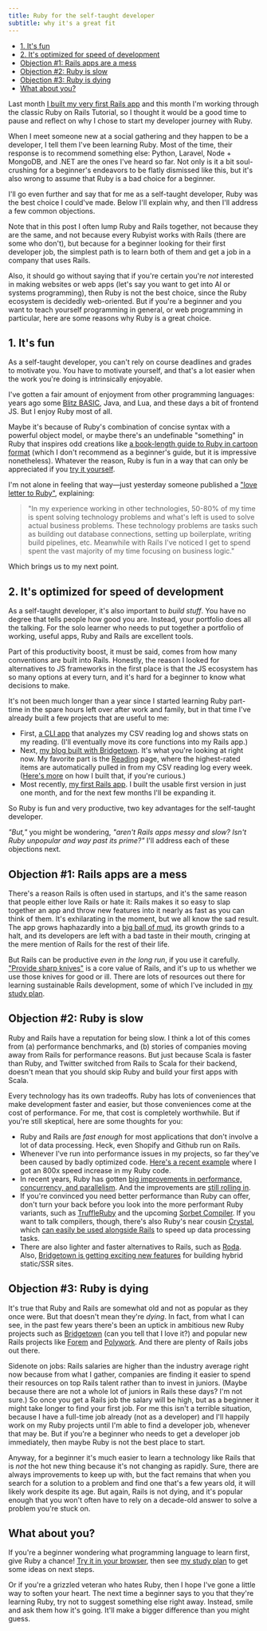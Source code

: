 ```yaml
---
title: Ruby for the self-taught developer
subtitle: why it's a great fit
---
```


- [1. It's fun](#1-its-fun)
- [2. It's optimized for speed of development](#2-its-optimized-for-speed-of-development)
- [Objection #1: Rails apps are a mess](#objection-1-rails-apps-are-a-mess)
- [Objection #2: Ruby is slow](#objection-2-ruby-is-slow)
- [Objection #3: Ruby is dying](#objection-3-ruby-is-dying)
- [What about you?](#what-about-you)

Last month [I built my very first Rails app](/posts/2021/first-rails-app-plain-reading) and this month I'm working through the classic Ruby on Rails Tutorial, so I thought it would be a good time to pause and reflect on why I chose to start my developer journey with Ruby.

When I meet someone new at a social gathering and they happen to be a developer, I tell them I've been learning Ruby. Most of the time, their response is to recommend something else: Python, Laravel, Node + MongoDB, and .NET are the ones I've heard so far. Not only is it a bit soul-crushing for a beginner's endeavors to be flatly dismissed like this, but it's also wrong to assume that Ruby is a bad choice for a beginner.

I'll go even further and say that for me as a self-taught developer, Ruby was the best choice I could've made. Below I'll explain why, and then I'll address a few common objections.

Note that in this post I often lump Ruby and Rails together, not because they are the same, and not because every Rubyist works with Rails (there are some who don't), but because for a beginner looking for their first developer job, the simplest path is to learn both of them and get a job in a company that uses Rails.

Also, it should go without saying that if you're certain you're *not* interested in making websites or web apps (let's say you want to get into AI or systems programming), then Ruby is not the best choice, since the Ruby ecosystem is decidedly web-oriented. But if you're a beginner and you want to teach yourself programming in general, or web programming in particular, here are some reasons why Ruby is a great choice.

## 1. It's fun

As a self-taught developer, you can't rely on course deadlines and grades to motivate you. You have to motivate yourself, and that's a lot easier when the work you're doing is intrinsically enjoyable.

I've gotten a fair amount of enjoyment from other programming languages: years ago some [Blitz BASIC](https://en.wikipedia.org/wiki/Blitz_BASIC), Java, and Lua, and these days a bit of frontend JS. But I enjoy Ruby most of all.

Maybe it's because of Ruby's combination of concise syntax with a powerful object model, or maybe there's an undefinable "something" in Ruby that inspires odd creations like [a book-length guide to Ruby in cartoon format](https://poignant.guide/) (which I don't recommend as a beginner's guide, but it is impressive nonetheless). Whatever the reason, Ruby is fun in a way that can only be appreciated if you [try it yourself](https://try.ruby-lang.org/).

I'm not alone in feeling that way—just yesterday someone published a ["love letter to Ruby"](https://jmarchello.com/a-love-letter-to-ruby-and-rails), explaining:

> "In my experience working in other technologies, 50-80% of my time is spent solving technology problems and what's left is used to solve actual business problems. These technology problems are tasks such as building out database connections, setting up boilerplate, writing build pipelines, etc. Meanwhile with Rails I've noticed I get to spend spent the vast majority of my time focusing on business logic."

Which brings us to my next point.

## 2. It's optimized for speed of development

As a self-taught developer, it's also important to *build stuff*. You have no degree that tells people how good you are. Instead, your portfolio does all the talking. For the solo learner who needs to put together a portfolio of working, useful apps, Ruby and Rails are excellent tools.

Part of this productivity boost, it must be said, comes from how many conventions are built into Rails. Honestly, the reason I looked for alternatives to JS frameworks in the first place is that the JS ecosystem has so many options at every turn, and it's hard for a beginner to know what decisions to make.

It's not been much longer than a year since I started learning Ruby part-time in the spare hours left over after work and family, but in that time I've already built a few projects that are useful to me:

- First, [a CLI app](https://github.com/fpsvogel/readstat) that analyzes my CSV reading log and shows stats on my reading. (I'll eventually move its core functions into my Rails app.)
- Next, [my blog built with Bridgetown](https://github.com/fpsvogel/blog-2021). It's what you're looking at right now. My favorite part is the [Reading](/reading) page, where the highest-rated items are automatically pulled in from my CSV reading log every week. ([Here's more](/posts/2021/build-a-blog-with-bridgetown#2-ruby-component-and-plugin) on how I built that, if you're curious.)
- Most recently, [my first Rails app](/posts/2021/first-rails-app-plain-reading). I built the usable first version in just one month, and for the next few months I'll be expanding it.

So Ruby is fun and very productive, two key advantages for the self-taught developer.

*"But,"* you might be wondering, *"aren't Rails apps messy and slow? Isn't Ruby unpopular and way past its prime?"* I'll address each of these objections next.

## Objection #1: Rails apps are a mess

There's a reason Rails is often used in startups, and it's the same reason that people either love Rails or hate it: Rails makes it so easy to slap together an app and throw new features into it nearly as fast as you can think of them. It's exhilarating in the moment, but we all know the sad result. The app grows haphazardly into a [big ball of mud](https://en.wikipedia.org/wiki/Big_ball_of_mud), its growth grinds to a halt, and its developers are left with a bad taste in their mouth, cringing at the mere mention of Rails for the rest of their life.

But Rails can be productive *even in the long run*, if you use it carefully. ["Provide sharp knives"](https://rubyonrails.org/doctrine/#provide-sharp-knives) is a core value of Rails, and it's up to us whether we use those knives for good or ill. There are lots of resources out there for learning sustainable Rails development, some of which I've included in [my study plan](https://github.com/fpsvogel/learn-ruby-and-cs#rails).

## Objection #2: Ruby is slow

Ruby and Rails have a reputation for being slow. I think a lot of this comes from (a) performance benchmarks, and (b) stories of companies moving away from Rails for performance reasons. But just because Scala is faster than Ruby, and Twitter switched from Rails to Scala for their backend, doesn't mean that you should skip Ruby and build your first apps with Scala.

Every technology has its own tradeoffs. Ruby has lots of conveniences that make development faster and easier, but those conveniences come at the cost of performance. For me, that cost is completely worthwhile. But if you're still skeptical, here are some thoughts for you:

- Ruby and Rails are *fast enough* for most applications that don't involve a lot of data processing. Heck, even Shopify and Github run on Rails.
- Whenever I've run into performance issues in my projects, so far they've been caused by badly optimized code. [Here's a recent example](/posts/2021/nand-to-tetris#optimizing-runtime) where I got an 800x speed increase in my Ruby code.
- In recent years, Ruby has gotten [big improvements in performance, concurrency, and parallelism](https://medium.com/retention-science/ruby-is-still-a-diamond-b789d2661266). And the improvements are [still rolling in](https://shopify.engineering/yjit-faster-rubying).
- If you're convinced you need better performance than Ruby can offer, don't turn your back before you look into the more performant Ruby variants, such as [TruffleRuby](https://github.com/oracle/truffleruby) and the upcoming [Sorbet Compiler](https://sorbet.org/blog/2021/07/30/open-sourcing-sorbet-compiler). If you want to talk compilers, though, there's also Ruby's near cousin [Crystal](https://crystal-lang.org), which [can easily be used alongside Rails](https://www.youtube.com/watch?v=sTGfi98XXS4&t=592s) to speed up data processing tasks.
- There are also lighter and faster alternatives to Rails, such as [Roda](https://roda.jeremyevans.net/). Also, [Bridgetown is getting exciting new features](https://www.bridgetownrb.com/release/era-of-bridgetown-v1/) for building hybrid static/SSR sites.

## Objection #3: Ruby is dying

It's true that Ruby and Rails are somewhat old and not as popular as they once were. But that doesn't mean they're *dying*. In fact, from what I can see, in the past few years there's been an uptick in ambitious new Ruby projects such as [Bridgetown](https://www.bridgetownrb.com/) (can you tell that I love it?) and popular new Rails projects like [Forem](https://www.forem.com/) and [Polywork](https://www.polywork.com/). And there are plenty of Rails jobs out there.

Sidenote on jobs: Rails salaries are higher than the industry average right now because from what I gather, companies are finding it easier to spend their resources on top Rails talent rather than to invest in juniors. (Maybe because there are not a whole lot of juniors in Rails these days? I'm not sure.) So once you get a Rails job the salary will be high, but as a beginner it might take longer to find your first job. For me this isn't a terrible situation, because I have a full-time job already (not as a developer) and I'll happily work on my Ruby projects until I'm able to find a developer job, whenever that may be. But if you're a beginner who needs to get a developer job immediately, then maybe Ruby is not the best place to start.

Anyway, for a beginner it's much easier to learn a technology like Rails that is *not* the hot new thing because it's not changing as rapidly. Sure, there are always improvements to keep up with, but the fact remains that when you search for a solution to a problem and find one that's a few years old, it will likely work despite its age. But again, Rails is not dying, and it's popular enough that you won't often have to rely on a decade-old answer to solve a problem you're stuck on.

## What about you?

If you're a beginner wondering what programming language to learn first, give Ruby a chance! [Try it in your browser](https://try.ruby-lang.org/), then see [my study plan](https://github.com/fpsvogel/learn-ruby-and-cs#rails) to get some ideas on next steps.

Or if you're a grizzled veteran who hates Ruby, then I hope I've gone a little way to soften your heart. The next time a beginner says to you that they're learning Ruby, try not to suggest something else right away. Instead, smile and ask them how it's going. It'll make a bigger difference than you might guess.
